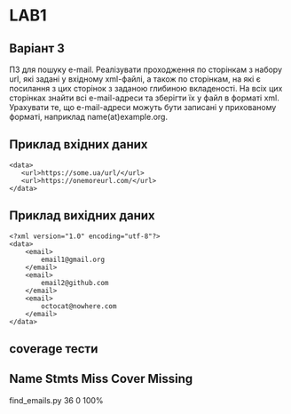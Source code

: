 # LAB1

## Варіант 3

ПЗ для пошуку e-mail. Реалізувати проходження по сторінкам з набору url, які
задані у вхідному xml-файлі, а також по сторінкам, на які є посилання з цих
сторінок з заданою глибиною вкладеності. На всіх цих сторінках знайти всі
e-mail-адреси та зберігти їх у файл в форматі xml. Урахувати те, що
e-mail-адреси можуть бути записані у прихованому форматі, наприклад
name(at)example.org.

## Приклад вхідних даних

    <data>
	   <url>https://some.ua/url/</url>
	   <url>https://onemoreurl.com/</url>
    </data>

## Приклад вихідних даних

    <?xml version="1.0" encoding="utf-8"?>
    <data>
        <email>
            email1@gmail.org
        </email>
        <email>
            email2@github.com
        </email>
        <email>
            octocat@nowhere.com
        </email>
    </data>

## coverage тести

Name             Stmts   Miss  Cover   Missing
----------------------------------------------
find_emails.py      36      0   100%
